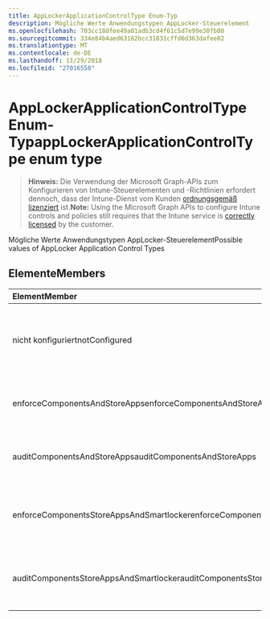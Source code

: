 ```yaml
---
title: AppLockerApplicationControlType Enum-Typ
description: Mögliche Werte Anwendungstypen AppLocker-Steuerelement
ms.openlocfilehash: 703cc18dfee49a01adb3cd4f61c5d7e99e30fb00
ms.sourcegitcommit: 334e84b4aed63162bcc31831cffd6d363dafee02
ms.translationtype: MT
ms.contentlocale: de-DE
ms.lasthandoff: 11/29/2018
ms.locfileid: "27016558"
---
```

# <a name="applockerapplicationcontroltype-enum-type"></a><span data-ttu-id="52382-103">AppLockerApplicationControlType Enum-Typ</span><span class="sxs-lookup"><span data-stu-id="52382-103">appLockerApplicationControlType enum type</span></span>

> <span data-ttu-id="52382-104">**Hinweis:** Die Verwendung der Microsoft Graph-APIs zum Konfigurieren von Intune-Steuerelementen und -Richtlinien erfordert dennoch, dass der Intune-Dienst vom Kunden [ordnungsgemäß lizenziert](https://go.microsoft.com/fwlink/?linkid=839381) ist.</span><span class="sxs-lookup"><span data-stu-id="52382-104">**Note:** Using the Microsoft Graph APIs to configure Intune controls and policies still requires that the Intune service is [correctly licensed](https://go.microsoft.com/fwlink/?linkid=839381) by the customer.</span></span>

<span data-ttu-id="52382-105">Mögliche Werte Anwendungstypen AppLocker-Steuerelement</span><span class="sxs-lookup"><span data-stu-id="52382-105">Possible values of AppLocker Application Control Types</span></span>
## <a name="members"></a><span data-ttu-id="52382-106">Elemente</span><span class="sxs-lookup"><span data-stu-id="52382-106">Members</span></span>
|<span data-ttu-id="52382-107">Element</span><span class="sxs-lookup"><span data-stu-id="52382-107">Member</span></span>|<span data-ttu-id="52382-108">Wert</span><span class="sxs-lookup"><span data-stu-id="52382-108">Value</span></span>|<span data-ttu-id="52382-109">Beschreibung</span><span class="sxs-lookup"><span data-stu-id="52382-109">Description</span></span>|
|:---|:---|:---|
|<span data-ttu-id="52382-110">nicht konfiguriert</span><span class="sxs-lookup"><span data-stu-id="52382-110">notConfigured</span></span>|<span data-ttu-id="52382-111">0</span><span class="sxs-lookup"><span data-stu-id="52382-111">0</span></span>|<span data-ttu-id="52382-112">Gerät Standardwert, keine Anwendung Steuerelementtyp ausgewählt.</span><span class="sxs-lookup"><span data-stu-id="52382-112">Device default value, no Application Control type selected.</span></span>|
|<span data-ttu-id="52382-113">enforceComponentsAndStoreApps</span><span class="sxs-lookup"><span data-stu-id="52382-113">enforceComponentsAndStoreApps</span></span>|<span data-ttu-id="52382-114">1</span><span class="sxs-lookup"><span data-stu-id="52382-114">1</span></span>|<span data-ttu-id="52382-115">Windows-Komponente und Store-apps zu erzwingen.</span><span class="sxs-lookup"><span data-stu-id="52382-115">Enforce Windows component and store apps.</span></span>|
|<span data-ttu-id="52382-116">auditComponentsAndStoreApps</span><span class="sxs-lookup"><span data-stu-id="52382-116">auditComponentsAndStoreApps</span></span>|<span data-ttu-id="52382-117">2</span><span class="sxs-lookup"><span data-stu-id="52382-117">2</span></span>|<span data-ttu-id="52382-118">Überwachen Sie Windows-Komponente und Store-apps.</span><span class="sxs-lookup"><span data-stu-id="52382-118">Audit Windows component and store apps.</span></span>|
|<span data-ttu-id="52382-119">enforceComponentsStoreAppsAndSmartlocker</span><span class="sxs-lookup"><span data-stu-id="52382-119">enforceComponentsStoreAppsAndSmartlocker</span></span>|<span data-ttu-id="52382-120">3</span><span class="sxs-lookup"><span data-stu-id="52382-120">3</span></span>|<span data-ttu-id="52382-121">Erzwingen Sie Windows-Komponenten zu, apps und intelligente Locker.</span><span class="sxs-lookup"><span data-stu-id="52382-121">Enforce Windows components, store apps and smart locker.</span></span>|
|<span data-ttu-id="52382-122">auditComponentsStoreAppsAndSmartlocker</span><span class="sxs-lookup"><span data-stu-id="52382-122">auditComponentsStoreAppsAndSmartlocker</span></span>|<span data-ttu-id="52382-123">4</span><span class="sxs-lookup"><span data-stu-id="52382-123">4</span></span>|<span data-ttu-id="52382-124">Überwachen von Windows-Komponenten, apps und intelligente Locker.</span><span class="sxs-lookup"><span data-stu-id="52382-124">Audit Windows components, store apps and smart locker.</span></span>|



